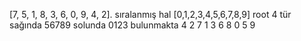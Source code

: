 [7, 5, 1, 8, 3, 6, 0, 9, 4, 2]. sıralanmış hal [0,1,2,3,4,5,6,7,8,9]
root  4 tür sağında  56789 solunda 0123 bulunmakta
                       4
                  2          7
                1    3     6     8 
              0          5         9
